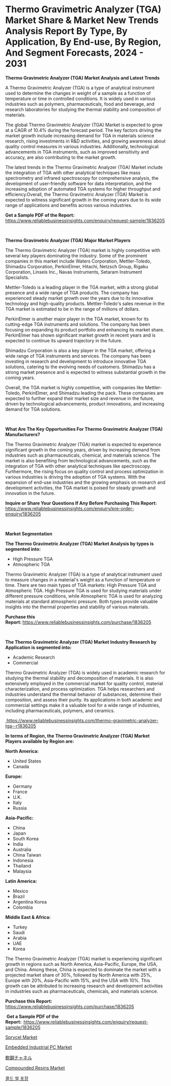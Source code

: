 <p><h1>Thermo Gravimetric Analyzer (TGA) Market Share & Market New Trends Analysis Report By Type, By Application, By End-use, By Region, And Segment Forecasts, 2024 - 2031</h1></p><p><strong>Thermo Gravimetric Analyzer (TGA) Market Analysis and Latest Trends</strong></p>
<p><p>A Thermo Gravimetric Analyzer (TGA) is a type of analytical instrument used to determine the changes in weight of a sample as a function of temperature or time in controlled conditions. It is widely used in various industries such as polymers, pharmaceuticals, food and beverage, and research laboratories for studying the thermal stability and composition of materials.</p><p>The global Thermo Gravimetric Analyzer (TGA) Market is expected to grow at a CAGR of 10.4% during the forecast period. The key factors driving the market growth include increasing demand for TGA in materials science research, rising investments in R&D activities, and growing awareness about quality control measures in various industries. Additionally, technological advancements in TGA instruments, such as improved sensitivity and accuracy, are also contributing to the market growth.</p><p>The latest trends in the Thermo Gravimetric Analyzer (TGA) Market include the integration of TGA with other analytical techniques like mass spectrometry and infrared spectroscopy for comprehensive analysis, the development of user-friendly software for data interpretation, and the increasing adoption of automated TGA systems for higher throughput and efficiency.Overall, the Thermo Gravimetric Analyzer (TGA) Market is expected to witness significant growth in the coming years due to its wide range of applications and benefits across various industries.</p></p>
<p><strong>Get a Sample PDF of the Report:&nbsp;</strong> <a href="https://www.reliablebusinessinsights.com/enquiry/request-sample/1836205">https://www.reliablebusinessinsights.com/enquiry/request-sample/1836205</a></p>
<p>&nbsp;</p>
<p><strong>Thermo Gravimetric Analyzer (TGA) Major Market Players</strong></p>
<p><p>The Thermo Gravimetric Analyzer (TGA) market is highly competitive with several key players dominating the industry. Some of the prominent companies in this market include Waters Corporation, Mettler-Toledo, Shimadzu Corporation, PerkinElmer, Hitachi, Netzsch Group, Rigaku Corporation, Linseis Inc., Navas Instruments, Setaram Instrument Specialists.</p><p>Mettler-Toledo is a leading player in the TGA market, with a strong global presence and a wide range of TGA products. The company has experienced steady market growth over the years due to its innovative technology and high-quality products. Mettler-Toledo's sales revenue in the TGA market is estimated to be in the range of millions of dollars.</p><p>PerkinElmer is another major player in the TGA market, known for its cutting-edge TGA instruments and solutions. The company has been focusing on expanding its product portfolio and enhancing its market share. PerkinElmer has shown significant market growth in recent years and is expected to continue its upward trajectory in the future.</p><p>Shimadzu Corporation is also a key player in the TGA market, offering a wide range of TGA instruments and services. The company has been investing in research and development to introduce innovative TGA solutions, catering to the evolving needs of customers. Shimadzu has a strong market presence and is expected to witness substantial growth in the coming years.</p><p>Overall, the TGA market is highly competitive, with companies like Mettler-Toledo, PerkinElmer, and Shimadzu leading the pack. These companies are expected to further expand their market size and revenue in the future, driven by technological advancements, product innovations, and increasing demand for TGA solutions.</p></p>
<p>&nbsp;</p>
<p><strong>What Are The Key Opportunities For Thermo Gravimetric Analyzer (TGA) Manufacturers?</strong></p>
<p><p>The Thermo Gravimetric Analyzer (TGA) market is expected to experience significant growth in the coming years, driven by increasing demand from industries such as pharmaceuticals, chemical, and materials science. The market is also benefiting from technological advancements, such as the integration of TGA with other analytical techniques like spectroscopy. Furthermore, the rising focus on quality control and process optimization in various industries is driving the adoption of TGA systems. With the expansion of end-use industries and the growing emphasis on research and development activities, the TGA market is poised for steady growth and innovation in the future.</p></p>
<p><strong>Inquire or Share Your Questions If Any Before Purchasing This Report:</strong> <a href="https://www.reliablebusinessinsights.com/enquiry/pre-order-enquiry/1836205">https://www.reliablebusinessinsights.com/enquiry/pre-order-enquiry/1836205</a></p>
<p>&nbsp;</p>
<p><strong>Market Segmentation</strong></p>
<p><strong>The Thermo Gravimetric Analyzer (TGA) Market Analysis by types is segmented into:</strong></p>
<p><ul><li>High Pressure TGA</li><li>Atmospheric TGA</li></ul></p>
<p><p>Thermo Gravimetric Analyzer (TGA) is a type of analytical instrument used to measure changes in a material's weight as a function of temperature or time. There are two main types of TGA markets: High Pressure TGA and Atmospheric TGA. High Pressure TGA is used for studying materials under different pressure conditions, while Atmospheric TGA is used for analyzing materials at standard atmospheric pressure. Both types provide valuable insights into the thermal properties and stability of various materials.</p></p>
<p><strong>Purchase this Report:&nbsp;</strong><a href="https://www.reliablebusinessinsights.com/purchase/1836205">https://www.reliablebusinessinsights.com/purchase/1836205</a></p>
<p>&nbsp;</p>
<p><strong>The Thermo Gravimetric Analyzer (TGA) Market Industry Research by Application is segmented into:</strong></p>
<p><ul><li>Academic Research</li><li>Commercial</li></ul></p>
<p><p>Thermo Gravimetric Analyzer (TGA) is widely used in academic research for studying the thermal stability and decomposition of materials. It is also extensively employed in the commercial market for quality control, material characterization, and process optimization. TGA helps researchers and industries understand the thermal behavior of substances, determine their composition, and assess their purity. Its applications in both academic and commercial settings make it a valuable tool for a wide range of industries, including pharmaceuticals, polymers, and ceramics.</p></p>
<p><a href="https://www.reliablebusinessinsights.com/thermo-gravimetric-analyzer-tga--r1836205">&nbsp;https://www.reliablebusinessinsights.com/thermo-gravimetric-analyzer-tga--r1836205</a></p>
<p><strong>In terms of Region, the Thermo Gravimetric Analyzer (TGA) Market Players available by Region are:</strong></p>
<p>
    <p> <strong> North America: </strong>
        <ul>
            <li>United States</li>
            <li>Canada</li>
        </ul>
        </p> 
    <p> <strong> Europe: </strong>
        <ul>
            <li>Germany</li>
            <li>France</li>
            <li>U.K.</li>
            <li>Italy</li>
            <li>Russia</li>
        </ul>
        </p> 
    <p> <strong> Asia-Pacific: </strong>
        <ul>
            <li>China</li>
            <li>Japan</li>
            <li>South Korea</li>
            <li>India</li>
            <li>Australia</li>
            <li>China Taiwan</li>
            <li>Indonesia</li>
            <li>Thailand</li>
            <li>Malaysia</li>
        </ul>
        </p> 
    <p> <strong> Latin America: </strong>
        <ul>
            <li>Mexico</li>
            <li>Brazil</li>
            <li>Argentina Korea</li>
            <li>Colombia</li>
        </ul>
        </p> 
    <p> <strong> Middle East & Africa: </strong>
        <ul>
            <li>Turkey</li>
            <li>Saudi</li>
            <li>Arabia</li>
            <li>UAE</li>
            <li>Korea</li>
        </ul>
    </p>
    </p>
<p><p>The Thermo Gravimetric Analyzer (TGA) market is experiencing significant growth in regions such as North America, Asia-Pacific, Europe, the USA, and China. Among these, China is expected to dominate the market with a projected market share of 30%, followed by North America with 25%, Europe with 20%, Asia-Pacific with 15%, and the USA with 10%. This growth can be attributed to increasing research and development activities in industries such as pharmaceuticals, chemicals, and materials science.</p></p>
<p><strong>Purchase this Report: </strong><a href="https://www.reliablebusinessinsights.com/purchase/1836205">https://www.reliablebusinessinsights.com/purchase/1836205</a></p>
<p>&nbsp;<strong>Get a Sample PDF of the Report:&nbsp;&nbsp;</strong><a href="https://www.reliablebusinessinsights.com/enquiry/request-sample/1836205">https://www.reliablebusinessinsights.com/enquiry/request-sample/1836205</a></p>
<p><strong></strong></p>
<p><p><a href="https://github.com/jnzzvtbl92/Market-Research-Report-List-1/blob/main/sprycel-market.md">Sprycel Market</a></p><p><a href="https://www.linkedin.com/pulse/embedded-industrial-pc-market-share-amp-analysis-growth-trends-if0cc">Embedded Industrial PC Market</a></p><p><a href="https://medium.com/@harmonybogan1944/%E8%BB%9F%E9%8B%BC%E3%83%81%E3%83%A3%E3%83%B3%E3%83%8D%E3%83%AB%E5%B8%82%E5%A0%B4%E8%AA%BF%E6%9F%BB%E5%A0%B1%E5%91%8A%E6%9B%B8-%E3%81%9D%E3%81%AE%E6%AD%B4%E5%8F%B2%E3%81%8A%E3%82%88%E3%81%B32031%E5%B9%B4%E3%81%BE%E3%81%A7%E3%81%AE%E4%BA%88%E6%B8%AC-0a081b1075b3">軟鋼チャネル</a></p><p><a href="https://www.linkedin.com/pulse/global-compounded-resins-market-projected-grow-cagr-93-forcasted-t7mfe">Compounded Resins Market</a></p><p><a href="https://medium.com/@cheakinaclarke1994/%EB%83%89%EA%B0%81-%EC%8B%9C%EC%9E%A5-%EC%9A%A9%EA%B8%B0-%ED%8F%AC%EC%9E%A5-%EC%8B%9C%EC%9E%A5-%EA%B7%9C%EB%AA%A8-%EC%8B%9C%EC%9E%A5-%EC%A0%84%EB%A7%9D-%EB%B0%8F-%EC%8B%9C%EC%9E%A5-%EC%98%88%EC%B8%A1-2024%EB%85%84%EB%B6%80%ED%84%B0-2031%EB%85%84-3ee3c6259f8f">콜드 씰 포장</a></p></p>